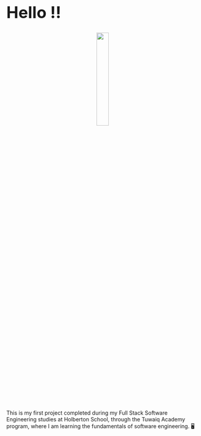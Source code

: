 <h1 style="font-size: 3em; ">Hello !!</h1>
<p align="center"> <img src="https://media1.tenor.com/m/c6gKyfu4E_4AAAAd/typing-hello-kitty.gif" width="25%" /> </p>
This is my first project completed during my Full Stack Software Engineering studies at Holberton School, through the Tuwaiq Academy program, where I am learning the fundamentals of software engineering. 🖥️

